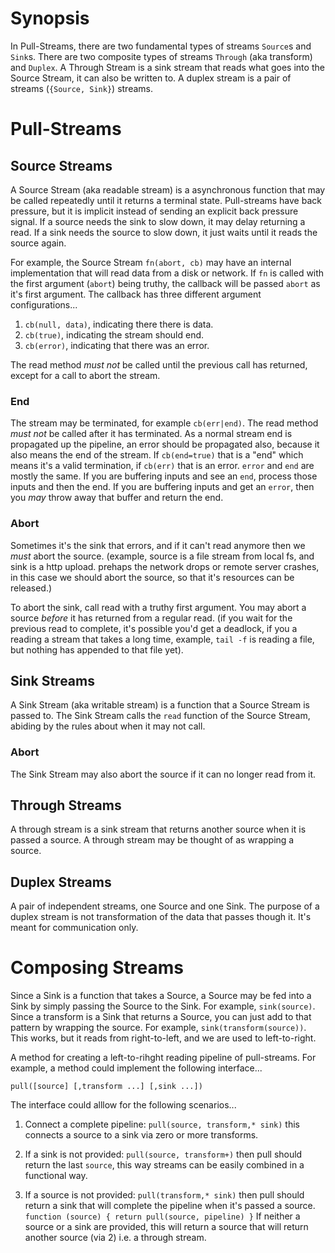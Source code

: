 # Synopsis

In Pull-Streams, there are two fundamental types of streams `Source`s and `Sink`s. There are two composite types of streams `Through` (aka transform) and `Duplex`. A Through Stream is a sink stream that reads what goes into the Source Stream, it can also be written to. A duplex stream is a pair of streams (`{Source, Sink}`) streams.

# Pull-Streams
## Source Streams

A Source Stream (aka readable stream) is a asynchronous function that may be called repeatedly until it returns a terminal state. Pull-streams have back pressure, but it is implicit instead of sending an explicit back pressure signal. If a source
needs the sink to slow down, it may delay returning a read. If a sink needs the source to slow down, it just waits until it reads the source again.

For example, the Source Stream `fn(abort, cb)` may have an internal implementation that will read data from a disk or network. If `fn` is called with the first argument (`abort`) being truthy, the callback will be passed `abort` as it's first argument. The callback has three different argument configurations...

  1. `cb(null, data)`, indicating there there is data.
  2. `cb(true)`, indicating the stream should end.
  3. `cb(error)`, indicating that there was an error.

The read method *must not* be called until the previous call has returned, except for a call to abort the stream.

### End
The stream may be terminated, for example `cb(err|end)`. The read method *must not* be called after it has terminated. As a normal stream end is propagated up the pipeline, an error should be propagated also, because it also means the end of the stream. If `cb(end=true)` that is a "end" which means it's a valid termination, if `cb(err)` that is an error.
`error` and `end` are mostly the same. If you are buffering inputs and see an `end`, process those inputs and then the end.
If you are buffering inputs and get an `error`, then you _may_ throw away that buffer and return the end.

### Abort
Sometimes it's the sink that errors, and if it can't read anymore then we _must_ abort the source. (example, source is a file stream from local fs, and sink is a http upload. prehaps the network drops or remote server crashes, in this case we should abort the source, so that it's resources can be released.)

To abort the sink, call read with a truthy first argument. You may abort a source _before_ it has returned from a regular read. (if you wait for the previous read to complete, it's possible you'd get a deadlock, if you a reading a stream that takes a long time, example, `tail -f` is reading a file, but nothing has appended to that file yet).

## Sink Streams

A Sink Stream (aka writable stream) is a function that a Source Stream is passed to. The Sink Stream calls the `read` function of the Source Stream, abiding by the rules about when it may not call. 

### Abort
The Sink Stream may also abort the source if it can no longer read from it.

## Through Streams

A through stream is a sink stream that returns another source when it is passed a source.
A through stream may be thought of as wrapping a source.

## Duplex Streams

A pair of independent streams, one Source and one Sink. The purpose of a duplex stream is not transformation of the data that passes though it. It's meant for communication only.

# Composing Streams

Since a Sink is a function that takes a Source, a Source may be fed into a Sink by simply passing the Source to the Sink.
For example, `sink(source)`. Since a transform is a Sink that returns a Source, you can just add to that pattern by wrapping the source. For example, `sink(transform(source))`. This works, but it reads from right-to-left, and we are used to left-to-right.

A method for creating a left-to-rihght reading pipeline of pull-streams. For example, a method could implement the following interface...

```
pull([source] [,transform ...] [,sink ...])
```

The interface could alllow for the following scenarios...

1. Connect a complete pipeline: `pull(source, transform,* sink)` this connects a source to a sink via zero or more transforms.

2. If a sink is not provided: `pull(source, transform+)` then pull should return the last `source`,
this way streams can be easily combined in a functional way.

3. If a source is not provided: `pull(transform,* sink)` then pull should return a sink that will complete the pipeline when
it's passed a source. `function (source) { return pull(source, pipeline) }`
If neither a source or a sink are provided, this will return a source that will return another source (via 2) i.e. a through stream.
